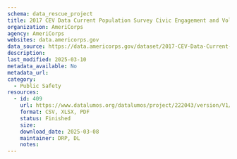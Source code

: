 ```yaml
---
schema: data_rescue_project 
title: 2017 CEV Data Current Population Survey Civic Engagement and Volunteering Supplement
organization: AmeriCorps
agency: AmeriCorps
websites: data.americorps.gov
data_source: https://data.americorps.gov/dataset/2017-CEV-Data-Current-Population-Survey-Civic-Enga/twy4-5nxu
description: 
last_modified: 2025-03-10
metadata_available: No
metadata_url: 
category:
  - Public Safety
resources:
  - id: 409
    url: https://www.datalumos.org/datalumos/project/222043/version/V1/view
    format: CSV, XLSX, PDF
    status: Finished
    size: 
    download_date: 2025-03-08
    maintainer: DRP, DL
    notes: 
---
```

